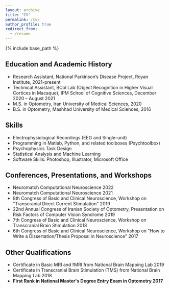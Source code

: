 ```yaml
---
layout: archive
title: "CV"
permalink: /cv/
author_profile: true
redirect_from:
  - /resume
---
```


{% include base_path %}

## Education and Academic History

- Research Assistant, National Parkinson’s Disease Project, Royan Institute, 2021-present
- Technical Assistant, BCol Lab (Object Recognition in Higher Visual Cortices in Macaque), IPM School of Cognitive Sciences, December 2020 – August 2021
- M.S. in Optometry, Iran University of Medical Sciences, 2020
- B.S. in Optometry, Mashhad University of Medical Sciences, 2016

## Skills

- Electrophysiological Recordings (EEG and Single-unit)
- Programming in Matlab, Python, and related toolboxes (Psychtoolbox)
- Psychophysics Task Design
- Statistical Analysis and Machine Learning
- Software Skills: Photoshop, Illustrator, Microsoft Office

## Conferences, Presentations, and Workshops

- Neuromatch Computational Neuroscience 2022
- Neuromatch Computational Neuroscience 2021
- 8th Congress of Basic and Clinical Neuroscience, Workshop on "Transcranial Direct Current Stimulation" 2019
- 22nd Annual Congress of Iranian Society of Optometry, Presentation on Risk Factors of Computer Vision Syndrome 2019
- 7th Congress of Basic and Clinical Neuroscience, Workshop on Transcranial Brain Stimulation 2018
- 6th Congress of Basic and Clinical Neuroscience, Workshop on "How to Write a Dissertation/Thesis Proposal in Neuroscience" 2017

## Other Qualifications

- Certificate in Basic MRI and fMRI from National Brain Mapping Lab 2019
- Certificate in Transcranial Brain Stimulation (TMS) from National Brain Mapping Lab 2018
- **First Rank in National Master's Degree Entry Exam in Optometry 2017**
